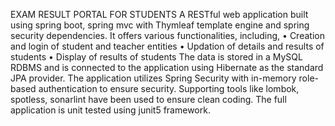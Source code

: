 EXAM RESULT PORTAL FOR STUDENTS
A RESTful web application built using spring boot,
spring mvc with Thymleaf template engine and
spring security dependencies. It offers various
functionalities, including,
• Creation and login of student and teacher
entities
• Updation of details and results of students
• Display of results of students
The data is stored in a MySQL RDBMS and is
connected to the application using Hibernate as
the standard JPA provider. The application utilizes
Spring Security with in-memory role-based
authentication to ensure security. Supporting tools
like lombok, spotless, sonarlint have been used to
ensure clean coding. The full application is unit
tested using junit5 framework.
